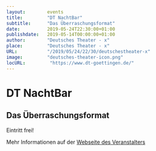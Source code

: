 ```yaml
---
layout:        events
title:         "DT NachtBar"
subtitle:      "Das Überraschungsformat"
date:          2019-05-24T22:30:00+01:00
publishdate:   2019-05-14T00:00:00+01:00
author:        "Deutsches Theater - x"
place:         "Deutsches Theater - x"
URL:           "/2019/05/24/22/30/deutschestheater-x"
image:         "deutsches-theater-icon.png"
locURL:         "https://www.dt-goettingen.de/"
---
```


DT NachtBar
===========

Das Überraschungsformat
-----------

 Eintritt frei!

Mehr Informationen auf der [Webseite des Veranstalters](https://www.dt-goettingen.de/stueck/dt-nachtbar/)
